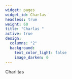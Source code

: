 ```yaml
---
widget: pages
widget_id: Charlas
headless: true
weight: 60
title: "Charlas "
active: true
design:
  columns: "2"
  background:
    text_color_light: false
    image_darken: 0
---
```

Charlitas